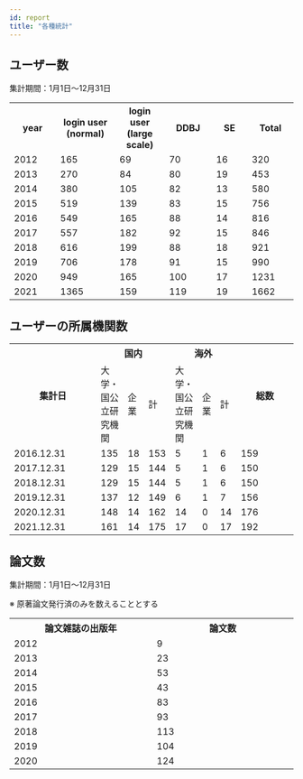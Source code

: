 ```yaml
---
id: report
title: "各種統計"
---
```




## ユーザー数

集計期間：1月1日〜12月31日

<table>
<tr>
	<th width="300">year</th>
    <th width="300">login user (normal)</th>
	<th width="300">login user (large scale)</th>
	<th width="300">DDBJ</th>
    <th width="300">SE</th>
	<th width="300">Total</th>
</tr>
<tr>
	<td>2012</td>
	<td>165</td>
	<td>69</td>
	<td>70</td>
	<td>16</td>
	<td>320</td>
</tr>
<tr>
	<td>2013</td>
	<td>270</td>
	<td>84</td>
	<td>80</td>
	<td>19</td>
	<td>453</td>
</tr>
<tr>
	<td>2014</td>
	<td>380</td>
	<td>105</td>
	<td>82</td>
	<td>13</td>
	<td>580</td>
</tr>
<tr>
	<td>2015</td>
	<td>519</td>
	<td>139</td>
	<td>83</td>
	<td>15</td>
	<td>756</td>
</tr>
<tr>
	<td>2016</td>
	<td>549</td>
	<td>165</td>
	<td>88</td>
	<td>14</td>
	<td>816</td>
</tr>
<tr>
	<td>2017</td>
	<td>557</td>
	<td>182</td>
	<td>92</td>
	<td>15</td>
	<td>846</td>
</tr>
<tr>
	<td>2018</td>
	<td>616</td>
	<td>199</td>
	<td>88</td>
	<td>18</td>
	<td>921</td>
</tr>
<tr>
	<td>2019</td>
	<td>706</td>
	<td>178</td>
	<td>91</td>
	<td>15</td>
	<td>990</td>
</tr>
<tr>
	<td>2020</td>
	<td>949</td>
	<td>165</td>
	<td>100</td>
	<td>17</td>
	<td>1231</td>
</tr>
<tr>
	<td>2021</td>
	<td>1365</td>
	<td>159</td>
	<td>119</td>
	<td>19</td>
	<td>1662</td>
</tr>
</table>


## ユーザーの所属機関数

<table>
	<tbody>
		<tr>
			<th width="150" rowspan="2">集計日</th>
			<th width="300" colspan="3">国内</th>
			<th width="300" colspan="3">海外</th>
			<th width="100" rowspan="2">総数</th>
		</tr>
		<tr>
			<td>大学・国公立研究機関</td>
			<td>企業</td>
			<td>計</td>
			<td>大学・国公立研究機関</td>
			<td>企業</td>
			<td>計</td>
		</tr>
		<tr>
			<td>2016.12.31</td>
			<td>135</td>
			<td>18</td>
			<td>153</td>
			<td>5</td>
			<td>1</td>
			<td>6</td>
			<td>159</td>
		</tr>
		<tr>
			<td>2017.12.31</td>
			<td>129</td>
			<td>15</td>
			<td>144</td>
			<td>5</td>
			<td>1</td>
			<td>6</td>
			<td>150</td>
		</tr>
		<tr>
			<td>2018.12.31</td>
			<td>129</td>
			<td>15</td>
			<td>144</td>
			<td>5</td>
			<td>1</td>
			<td>6</td>
			<td>150</td>
		</tr>
		<tr>
			<td>2019.12.31</td>
			<td>137</td>
			<td>12</td>
			<td>149</td>
			<td>6</td>
			<td>1</td>
			<td>7</td>
			<td>156</td>
		</tr>
		<tr>
			<td>2020.12.31</td>
			<td>148</td>
			<td>14</td>
			<td>162</td>
			<td>14</td>
			<td>0</td>
			<td>14</td>
			<td>176</td>
		</tr>
		<tr>
			<td>2021.12.31</td>
			<td>161</td>
			<td>14</td>
			<td>175</td>
			<td>17</td>
			<td>0</td>
			<td>17</td>
			<td>192</td>
		</tr>
	</tbody>
</table>


## 論文数

集計期間：1月1日〜12月31日

※ 原著論文発行済のみを数えることとする

<table>
<tr>
	<th width="300">論文雑誌の出版年</th>
	<th width="300">論文数</th>
</tr>
<tr>
	<td>2012</td>
	<td>9</td>
</tr>
<tr>
	<td>2013</td>
	<td>23</td>
</tr>
<tr>
	<td>2014</td>
	<td>53</td>
</tr>
<tr>
	<td>2015</td>
	<td>43</td>
</tr>
<tr>
	<td>2016</td>
	<td>83</td>
</tr>
<tr>
	<td>2017</td>
	<td>93</td>
</tr>
<tr>
	<td>2018</td>
	<td>113</td>
</tr>
<tr>
	<td>2019</td>
	<td>104</td>
</tr>
<tr>
	<td>2020</td>
	<td>124</td>
</tr>
</table>
